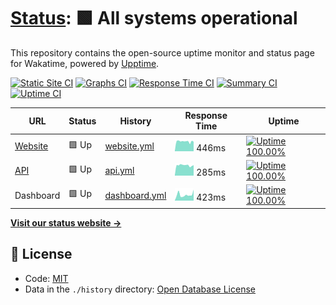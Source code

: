 # [Status](https://status.wakatime.com): <!--live status--> **🟩 All systems operational**

This repository contains the open-source uptime monitor and status page for Wakatime, powered by [Upptime](https://upptime.js.org).

[![Static Site CI](https://github.com/wakatime/statuspage/workflows/Static%20Site%20CI/badge.svg)](https://github.com/wakatime/statuspage/actions?query=workflow%3A%22Static+Site+CI%22)
[![Graphs CI](https://github.com/wakatime/statuspage/workflows/Graphs%20CI/badge.svg)](https://github.com/wakatime/statuspage/actions?query=workflow%3A%22Graphs+CI%22)
[![Response Time CI](https://github.com/wakatime/statuspage/workflows/Response%20Time%20CI/badge.svg)](https://github.com/wakatime/statuspage/actions?query=workflow%3A%22Response+Time+CI%22)
[![Summary CI](https://github.com/wakatime/statuspage/workflows/Summary%20CI/badge.svg)](https://github.com/wakatime/statuspage/actions?query=workflow%3A%22Summary+CI%22)
[![Uptime CI](https://github.com/wakatime/statuspage/workflows/Uptime%20CI/badge.svg)](https://github.com/wakatime/statuspage/actions?query=workflow%3A%22Uptime+CI%22)

<!--start: status pages-->
<!-- This summary is generated by Upptime (https://github.com/upptime/upptime) -->
<!-- Do not edit this manually, your changes will be overwritten -->

| URL                                         | Status | History                                                                                      | Response Time                                                                  | Uptime                                                                                                                                                                                                           |
| ------------------------------------------- | ------ | -------------------------------------------------------------------------------------------- | ------------------------------------------------------------------------------ | ---------------------------------------------------------------------------------------------------------------------------------------------------------------------------------------------------------------- |
| [Website](https://wakatime.com)             | 🟩 Up  | [website.yml](https://github.com/wakatime/statuspage/commits/master/history/website.yml)     | <img alt="Response time graph" src="./graphs/website.png" height="20"> 446ms   | [![Uptime 100.00%](https://img.shields.io/endpoint?url=https%3A%2F%2Fraw.githubusercontent.com%2Fwakatime%2Fstatuspage%2Fmaster%2Fapi%2Fwebsite%2Fuptime.json)](https://status.wakatime.com/history/website)     |
| [API](https://api.wakatime.com/api/v1/meta) | 🟩 Up  | [api.yml](https://github.com/wakatime/statuspage/commits/master/history/api.yml)             | <img alt="Response time graph" src="./graphs/api.png" height="20"> 285ms       | [![Uptime 100.00%](https://img.shields.io/endpoint?url=https%3A%2F%2Fraw.githubusercontent.com%2Fwakatime%2Fstatuspage%2Fmaster%2Fapi%2Fapi%2Fuptime.json)](https://status.wakatime.com/history/api)             |
| Dashboard                                   | 🟩 Up  | [dashboard.yml](https://github.com/wakatime/statuspage/commits/master/history/dashboard.yml) | <img alt="Response time graph" src="./graphs/dashboard.png" height="20"> 423ms | [![Uptime 100.00%](https://img.shields.io/endpoint?url=https%3A%2F%2Fraw.githubusercontent.com%2Fwakatime%2Fstatuspage%2Fmaster%2Fapi%2Fdashboard%2Fuptime.json)](https://status.wakatime.com/history/dashboard) |

<!--end: status pages-->

[**Visit our status website →**](https://status.wakatime.com)

## 📄 License

- Code: [MIT](./LICENSE)
- Data in the `./history` directory: [Open Database License](https://opendatacommons.org/licenses/odbl/1-0/)
